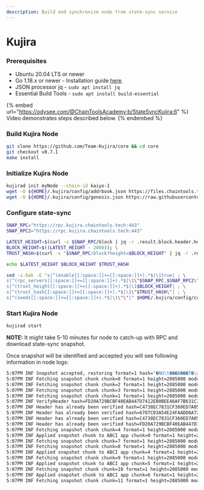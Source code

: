 ```yaml
---
description: Build and synchronize node from state-sync service
---
```


# Kujira

### Prerequisites

* Ubuntu 20.04 LTS or newer
* Go 1.18.x or newer - Installation guide [here](../../../home/installation-guides/install-golang.md).
* JSON processor jq - `sudo apt install jq`
* Essential Build Tools - `sudo apt install build-essential`

{% embed url="https://odysee.com/@ChainToolsAcademy:b/StateSyncKujira:6" %}
Video demonstrates steps described below.
{% endembed %}

### Build Kujira Node

```bash
git clone https://github.com/Team-Kujira/core && cd core
git checkout v0.7.1
make install
```

### Initialize Kujira Node

```bash
kujirad init myNode --chain-id kaiyo-1
wget -O ${HOME}/.kujira/config/addrbook.json https://files.chaintools.tech/chains/kujira/addrbook.json
wget -O ${HOME}/.kujira/config/genesis.json https://raw.githubusercontent.com/Team-Kujira/networks/master/mainnet/kaiyo-1.json
```

### Configure state-sync

```bash
SNAP_RPC="https://rpc.kujira.chaintools.tech:443"
SNAP_RPC2="https://rpc.kujira.chaintools.tech:443"

LATEST_HEIGHT=$(curl -s $SNAP_RPC/block | jq -r .result.block.header.height); \
BLOCK_HEIGHT=$((LATEST_HEIGHT - 2000)); \
TRUST_HASH=$(curl -s "$SNAP_RPC/block?height=$BLOCK_HEIGHT" | jq -r .result.block_id.hash)

echo $LATEST_HEIGHT $BLOCK_HEIGHT $TRUST_HASH

sed -i.bak -E "s|^(enable[[:space:]]+=[[:space:]]+).*$|\1true| ; \
s|^(rpc_servers[[:space:]]+=[[:space:]]+).*$|\1\"$SNAP_RPC,$SNAP_RPC2\"| ; \
s|^(trust_height[[:space:]]+=[[:space:]]+).*$|\1$BLOCK_HEIGHT| ; \
s|^(trust_hash[[:space:]]+=[[:space:]]+).*$|\1\"$TRUST_HASH\"| ; \
s|^(seeds[[:space:]]+=[[:space:]]+).*$|\1\"\"|" $HOME/.kujira/config/config.toml
```

### Start Kujira Node

```bash
kujirad start
```

**NOTE:** It might take 5-10 minutes for node to catch-up with RPC and download state-sync snapshot.

Once snapshot will be identified and accepted you will see following information in node logs:

```bash
5:07PM INF Snapshot accepted, restoring format=1 hash="�NU\t���B���T�\x1082�g��H��.�#�\x18>n�\x1d" height=2085000 module=statesync
5:07PM INF Fetching snapshot chunk chunk=0 format=1 height=2085000 module=statesync total=16
5:07PM INF Fetching snapshot chunk chunk=2 format=1 height=2085000 module=statesync total=16
5:07PM INF Fetching snapshot chunk chunk=3 format=1 height=2085000 module=statesync total=16
5:07PM INF Fetching snapshot chunk chunk=1 format=1 height=2085000 module=statesync total=16
5:07PM INF VerifyHeader hash=FD20A729BCBF40EAB447D7412EB0BEE46AF7B631C346DC37DC11AA0532700EED height=2085000 module=light
5:07PM INF Header has already been verified hash=C4738EC7831CF360ED7A055F9484BCEADA0A8BFEBDD78FF291E443B299E331AC height=2085001 module=light
5:07PM INF Header has already been verified hash=6707C03A54E24FAADD6A7220DE99302CEECC482DB5401B34CB3C7F0ACF105D57 height=2085002 module=light
5:07PM INF Header has already been verified hash=C4738EC7831CF360ED7A055F9484BCEADA0A8BFEBDD78FF291E443B299E331AC height=2085001 module=light
5:07PM INF Header has already been verified hash=FD20A729BCBF40EAB447D7412EB0BEE46AF7B631C346DC37DC11AA0532700EED height=2085000 module=light
5:07PM INF Fetching snapshot chunk chunk=4 format=1 height=2085000 module=statesync total=16
5:07PM INF Applied snapshot chunk to ABCI app chunk=0 format=1 height=2085000 module=statesync total=16                                                                                                     5:07PM INF Fetching snapshot chunk chunk=5 format=1 height=2085000 module=statesync total=16                                                                                                                5:07PM INF Fetching snapshot chunk chunk=6 format=1 height=2085000 module=statesync total=16
5:07PM INF Fetching snapshot chunk chunk=7 format=1 height=2085000 module=statesync total=16                                                                                                                5:07PM INF Applied snapshot chunk to ABCI app chunk=1 format=1 height=2085000 module=statesync total=16                                                                                                     5:07PM INF Applied snapshot chunk to ABCI app chunk=2 format=1 height=2085000 module=statesync total=16                                                                                                     5:07PM INF Applied snapshot chunk to ABCI app chunk=3 format=1 height=2085000 module=statesync total=16
5:07PM INF Fetching snapshot chunk chunk=8 format=1 height=2085000 module=statesync total=16
5:07PM INF Applied snapshot chunk to ABCI app chunk=4 format=1 height=2085000 module=statesync total=16
5:07PM INF Fetching snapshot chunk chunk=9 format=1 height=2085000 module=statesync total=16
5:07PM INF Applied snapshot chunk to ABCI app chunk=5 format=1 height=2085000 module=statesync total=16
5:07PM INF Fetching snapshot chunk chunk=10 format=1 height=2085000 module=statesync total=16
5:07PM INF Applied snapshot chunk to ABCI app chunk=6 format=1 height=2085000 module=statesync total=16
5:07PM INF Fetching snapshot chunk chunk=11 format=1 height=2085000 module=statesync total=16
```
